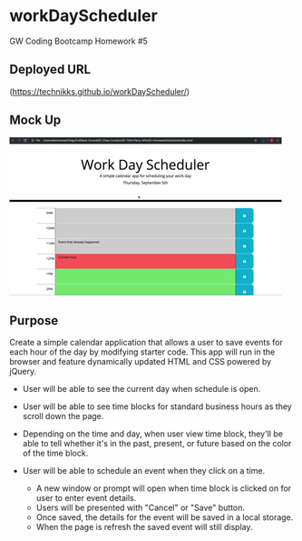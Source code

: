 # workDayScheduler
GW Coding Bootcamp Homework #5 

## Deployed URL 
(https://technikks.github.io/workDayScheduler/)

## Mock Up
![Workday Scheduler Demo](Assets/05-third-party-apis-homework-demo.gif)

## Purpose
Create a simple calendar application that allows a user to save events for each hour of the day by modifying starter code. This app will run in the browser and feature dynamically updated HTML and CSS powered by jQuery. 

* User will be able to see the current day when schedule is open. 

* User will be able to see time blocks for standard business hours as they scroll down the page. 

* Depending on the time and day, when user view time block, they'll be able to tell whether it's in the past, present, or future based on the color of the time block.  

* User will be able to schedule an event when they click on a time.
    * A new window or prompt will open when time block is clicked on for user to enter event details. 
    * Users will be presented with "Cancel" or "Save" button. 
    * Once saved, the details for the event will be saved in a local storage. 
    * When the page is refresh the saved event will still display. 
